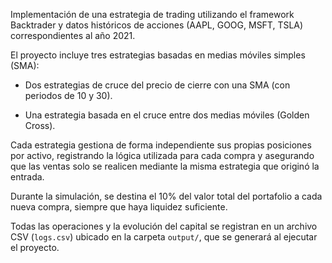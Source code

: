 Implementación de una estrategia de trading utilizando el framework Backtrader y datos históricos de acciones (AAPL, GOOG, MSFT, TSLA) correspondientes al año 2021.

El proyecto incluye tres estrategias basadas en medias móviles simples (SMA):

- Dos estrategias de cruce del precio de cierre con una SMA (con periodos de 10 y 30).

- Una estrategia basada en el cruce entre dos medias móviles (Golden Cross).

Cada estrategia gestiona de forma independiente sus propias posiciones por activo, registrando la lógica utilizada para cada compra y asegurando que las ventas solo se realicen mediante la misma estrategia que originó la entrada.

Durante la simulación, se destina el 10% del valor total del portafolio a cada nueva compra, siempre que haya liquidez suficiente.

Todas las operaciones y la evolución del capital se registran en un archivo CSV (`logs.csv`) ubicado en la carpeta `output/`, que se generará al ejecutar el proyecto.